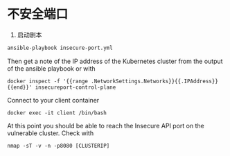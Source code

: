 # 不安全端口

1. 启动剧本

  ```bash
  ansible-playbook insecure-port.yml
  ```

Then get a note of the IP address of the Kubernetes cluster from the output of the ansible playbook or with 

```
docker inspect -f '{{range .NetworkSettings.Networks}}{{.IPAddress}}{{end}}' insecureport-control-plane
```

Connect to your client container

```
docker exec -it client /bin/bash
```

At this point you should be able to reach the Insecure API port on the vulnerable cluster.  Check with

```
nmap -sT -v -n -p8080 [CLUSTERIP]
```